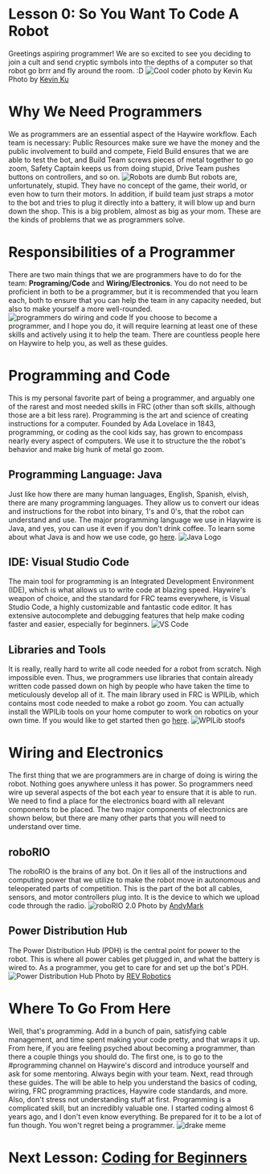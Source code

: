 # Lesson 0: So You Want To Code A Robot
Greetings aspiring programmer! We are so excited to see you deciding to join a cult and send cryptic symbols into the depths of a computer so that robot go brrr and fly around the room. :D
![Cool coder photo by Kevin Ku](./img/coder_kevin_ku.png) 
Photo by [Kevin Ku](https://unsplash.com/photos/w7ZyuGYNpRQ)

# Why We Need Programmers
We as programmers are an essential aspect of the Haywire workflow. Each team is necessary: Public Resources make sure we have the money and the public involvement to build and compete, Field Build ensures that we are able to test the bot, and Build Team screws pieces of metal together to go zoom, Safety Captain keeps us from doing stupid, Drive Team pushes buttons on controllers, and so on.
![Robots are dumb](./img/patrickmeme.jpg)
But robots are, unfortunately, stupid. They have no concept of the game, their world, or even how to turn their motors. In addition, if build team just straps a motor to the bot and tries to plug it directly into a battery, it will blow up and burn down the shop. This is a big problem, almost as big as your mom. These are the kinds of problems that we as programmers solve.

# Responsibilities of a Programmer
There are two main things that we are programmers have to do for the team: **Programing/Code** and **Wiring/Electronics**. You do not need to be proficient in both to be a programmer, but it is recommended that you learn each, both to ensure that you can help the team in any capacity needed, but also to make yourself a more well-rounded.
![programmers do wiring and code](./img/thepillars.jpeg)
If you choose to become a programmer, and I hope you do, it will require learning at least one of these skills and actively using it to help the team. There are countless people here on Haywire to help you, as well as these guides.

# Programming and Code
This is my personal favorite part of being a programmer, and arguably one of the rarest and most needed skills in FRC (other than soft skills, although those are a bit less rare). Programming is the art and science of creating instructions for a computer. Founded by Ada Lovelace in 1843, programming, or coding as the cool kids say, has grown to encompass nearly every aspect of computers. We use it to structure the the robot's behavior and make big hunk of metal go zoom.
## Programming Language: Java
Just like how there are many human languages, English, Spanish, elvish, there are many programming languages. They allow us to convert our ideas and instructions for the robot into binary, 1's and 0's, that the robot can understand and use. The major programming language we use in Haywire is Java, and yes, you can use it even if you don't drink coffee. To learn some about what Java is and how we use code, go [here](./Coding_For_Beginners.md).
![Java Logo](../programming/img/Java_programming_language_logo.png)
## IDE: Visual Studio Code
The main tool for programming is an Integrated Development Environment (IDE), which is what allows us to write code at blazing speed. Haywire's weapon of choice, and the standard for FRC teams everywhere, is Visual Studio Code, a highly customizable and fantastic code editor. It has extensive autocomplete and debugging features that help make coding faster and easier, especially for beginners.
![VS Code](../programming/img/vscode.png)
## Libraries and Tools
It is really, really hard to write all code needed for a robot from scratch. Nigh impossible even. Thus, we programmers use libraries that contain already written code passed down on high by people who have taken the time to meticulously develop all of it. The main library used in FRC is WPILib, which contains most code needed to make a robot go zoom. You can actually install the WPILib tools on your home computer to work on robotics on your own time. If you would like to get started then go [here](https://docs.wpilib.org/en/stable/docs/software/what-is-wpilib.html).
![WPILib stoofs](../programming/img/wpilibDocsLogo_300.webp)

# Wiring and Electronics
The first thing that we are programmers are in charge of doing is wiring the robot. Nothing goes anywhere unless it has power. So programmers need wire up several aspects of the bot each year to ensure that it is able to run. We need to find a place for the electronics board with all relevant components to be placed. The two major components of electronics are shown below, but there are many other parts that you will need to understand over time.
## roboRIO
The roboRIO is the brains of any bot. On it lies all of the instructions and computing power that we utilize to make the robot move in autonomous and teleoperated parts of competition. This is the part of the bot all cables, sensors, and motor controllers plug into. It is the device to which we upload code through the radio.
![roboRIO 2.0](../electronics/img/ni_roboRIO.jpg)
Photo by [AndyMark](https://www.andymark.com/products/ni-roborio-2)
## Power Distribution Hub
The Power Distribution Hub (PDH) is the central point for power to the robot. This is where all power cables get plugged in, and what the battery is wired to. As a programmer, you get to care for and set up the bot's PDH.
![Power Distribution Hub](../electronics/img/PDH.webp)
Photo by [REV Robotics](https://www.revrobotics.com/rev-11-1850/)

# Where To Go From Here
Well, that's programming. Add in a bunch of pain, satisfying cable management, and time spent making your code pretty, and that wraps it up. From here, if you are feeling psyched about becoming a programmer, than there a couple things you should do.
The first one, is to go to the #programming channel on Haywire's discord and introduce yourself and ask for some mentoring. Always begin with your team.
Next, read through these guides. The will be able to help you understand the basics of coding, wiring, FRC programming practices, Haywire code standards, and more.
Also, don't stress not understanding stuff at first. Programming is a complicated skill, but an incredibly valuable one. I started coding almost 6 years ago, and I don't even know everything.
Be prepared for it to be a lot of fun though. You won't regret being a programmer.
![drake meme](./img/drakememe.jpg)

# Next Lesson: [Coding for Beginners](./Coding_For_Beginners.md)
